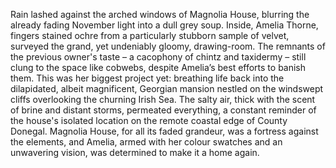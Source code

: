 Rain lashed against the arched windows of Magnolia House, blurring the already fading November light into a dull grey soup.  Inside, Amelia Thorne, fingers stained ochre from a particularly stubborn sample of velvet, surveyed the grand, yet undeniably gloomy, drawing-room. The remnants of the previous owner's taste – a cacophony of chintz and taxidermy – still clung to the space like cobwebs, despite Amelia’s best efforts to banish them. This was her biggest project yet: breathing life back into the dilapidated, albeit magnificent, Georgian mansion nestled on the windswept cliffs overlooking the churning Irish Sea. The salty air, thick with the scent of brine and distant storms, permeated everything, a constant reminder of the house's isolated location on the remote coastal edge of County Donegal.  Magnolia House, for all its faded grandeur, was a fortress against the elements, and Amelia, armed with her colour swatches and an unwavering vision, was determined to make it a home again.
